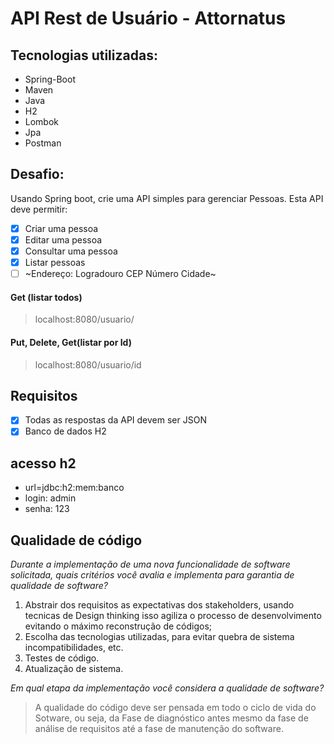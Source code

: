 # API Rest de Usuário - Attornatus

## Tecnologias utilizadas:
- Spring-Boot
- Maven
- Java
- H2
- Lombok
- Jpa
- Postman

## Desafio: 
Usando Spring boot, crie uma API simples para gerenciar Pessoas. Esta API deve permitir:
- [x] Criar uma pessoa
- [x] Editar uma pessoa
- [x] Consultar uma pessoa
- [x] Listar pessoas
- [ ] ~Endereço:
      Logradouro
      CEP
      Número
      Cidade~
#### Get (listar todos)
> localhost:8080/usuario/
#### Put, Delete, Get(listar por Id)
> localhost:8080/usuario/id

## Requisitos  
- [x] Todas as respostas da API devem ser JSON  
- [x] Banco de dados H2

## acesso h2
- url=jdbc:h2:mem:banco
- login: admin
- senha: 123

## Qualidade de código
*Durante a implementação de uma nova funcionalidade de software solicitada, quais critérios você avalia e implementa para garantia de qualidade de software?*
1. Abstrair dos requisitos as expectativas dos stakeholders, usando tecnicas de Design thinking isso agiliza o processo de desenvolvimento evitando o máximo reconstrução de códigos;
2. Escolha das tecnologias utilizadas, para evitar quebra de sistema incompatibilidades, etc.
3. Testes de código.
4. Atualização de sistema.

*Em qual etapa da implementação você considera a qualidade de software?*
> A qualidade do código deve ser pensada em todo o ciclo de vida do Sotware, ou seja, da Fase de diagnóstico antes mesmo da fase de análise de requisitos até a fase de manutenção do software.

